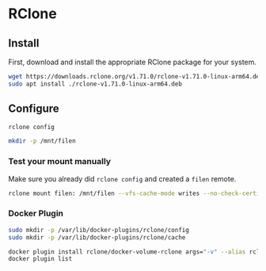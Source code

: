 # RClone

## Install

First, download and install the appropriate RClone package for your system.

```bash
wget https://downloads.rclone.org/v1.71.0/rclone-v1.71.0-linux-arm64.deb
sudo apt install ./rclone-v1.71.0-linux-arm64.deb
```

## Configure

```bash
rclone config

mkdir -p /mnt/filen
```

### **Test your mount manually**

Make sure you already did `rclone config` and created a `filen` remote.

```bash
rclone mount filen: /mnt/filen --vfs-cache-mode writes --no-check-certificate
```

### **Docker Plugin**

```bash
sudo mkdir -p /var/lib/docker-plugins/rclone/config
sudo mkdir -p /var/lib/docker-plugins/rclone/cache

docker plugin install rclone/docker-volume-rclone args="-v" --alias rclone --grant-all-permissions
docker plugin list
```
